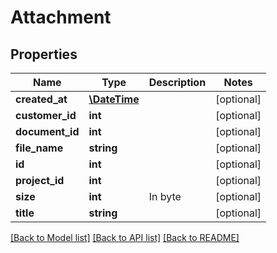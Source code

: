 # Attachment

## Properties
Name | Type | Description | Notes
------------ | ------------- | ------------- | -------------
**created_at** | [**\DateTime**](\DateTime.md) |  | [optional] 
**customer_id** | **int** |  | [optional] 
**document_id** | **int** |  | [optional] 
**file_name** | **string** |  | [optional] 
**id** | **int** |  | [optional] 
**project_id** | **int** |  | [optional] 
**size** | **int** | In byte | [optional] 
**title** | **string** |  | [optional] 

[[Back to Model list]](../README.md#documentation-for-models) [[Back to API list]](../README.md#documentation-for-api-endpoints) [[Back to README]](../README.md)


